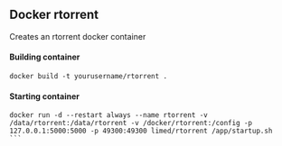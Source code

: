 ## Docker rtorrent
Creates an rtorrent docker container

#### Building container
```
docker build -t yourusername/rtorrent .
```

#### Starting container
````
docker run -d --restart always --name rtorrent -v /data/rtorrent:/data/rtorrent -v /docker/rtorrent:/config -p 127.0.0.1:5000:5000 -p 49300:49300 limed/rtorrent /app/startup.sh
```
